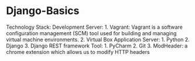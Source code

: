 # Django-Basics

Technology Stack:
  Development Server:
    1. Vagrant: Vagrant is a software configuration management (SCM) tool used for building and managing virtual machine environments.
    2. Virtual Box
  Application Server:
    1. Python
    2. Django
    3. Django REST framework
  Tool:
    1. PyCharm
    2. Git
    3. ModHeader: a chrome extension which allows us to modify HTTP headers

